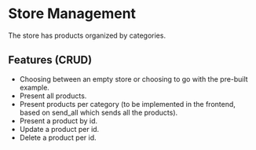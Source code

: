 # Store Management
The store has products organized by categories.

## Features (CRUD)
- Choosing between an empty store or choosing to go with the pre-built example.
- Present all products.
- Present products per category (to be implemented in the frontend, based on send_all which sends all the products).
- Present a product by id.
- Update a product per id.
- Delete a product per id.